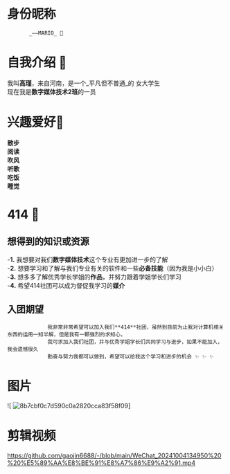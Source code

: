# 身份昵称   
           _——MARIO_ 👋 
# 自我介绍   👀   
我叫**高瑾**，来自河南，是一个_平凡但不普通_的   女大学生    
现在我是**数字媒体技术2班**的一员

# 兴趣爱好🌱    
**散步**   
**阅读**   
**吹风**   
**听歌**   
**吃饭**   
**睡觉**    
# 414 💞️  
## 想得到的知识或资源   
-**1.**     我想要对我们**数字媒体技术**这个专业有更加进一步的了解    
-**2.**     想要学习和了解与我们专业有关的软件和一些**必备技能**（因为我是小小白）   
-**3.**     想多多了解优秀学长学姐的**作品**，并努力跟着学姐学长们学习    
-**4.**     希望414社团可以成为督促我学习的**媒介**     
##  入团期望   
                 我非常非常希望可以加入我们**414**社团，虽然到目前为止我对计算机相关东西的运用一知半解，但是我有一颗强烈的求知心，   
                 我可求加入我们社团，并与优秀学姐学长们共同学习与进步，如果不能加入，我会遗憾很久     
                 勤奋与努力我都可以做到，希望可以给我这个学习和进步的机会 ✨ ✨ ✨

# 图片     
![ ![8b7cbf0c7d590c0a2820cca83f58f09](https://github.com/user-attachments/assets/7d403ca6-8a17-42fc-8d0c-18cbbae3fa00)]
# 剪辑视频   
https://github.com/gaojin6688/-/blob/main/WeChat_20241004134950%20%20%E5%89%AA%E8%BE%91%E8%A7%86%E9%A2%91.mp4

